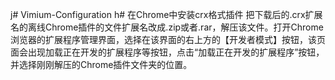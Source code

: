 j# Vimium-Configuration
h# 在Chrome中安装crx格式插件
    把下载后的.crx扩展名的离线Chrome插件的文件扩展名改成.zip或者.rar，解压该文件。打开Chrome浏览器的扩展程序管理界面，选择在该界面的右上方的【开发者模式】按钮，该页面会出现加载正在开发的扩展程序等按钮，点击“加载正在开发的扩展程序”按钮，并选择刚刚解压的Chrome插件文件夹的位置。
